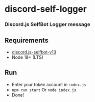 # discord-self-logger
### Discord.js SelfBot Logger message

## Requirements
* [discord.js-selfbot-v13](https://github.com/aiko-chan-ai/discord.js-selfbot-v13)
* Node 18+ (LTS)

## Run
* Enter your token account in ` index.js `
* ``` npm run start ``` Or ``` node index.js ```
* Done!
